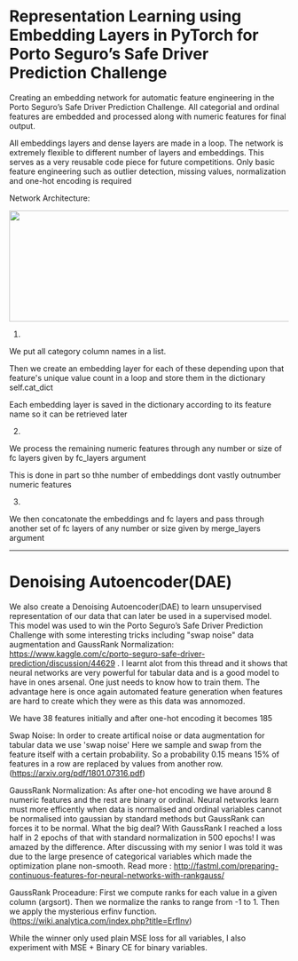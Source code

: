 # Representation Learning using Embedding Layers in PyTorch for Porto Seguro’s Safe Driver Prediction Challenge

Creating an embedding network for automatic feature engineering in the Porto Seguro’s Safe Driver Prediction Challenge.
All categorial and ordinal features are embedded and processed along with numeric features for final output.

All embeddings layers and dense layers are made in a loop. The network is extremely flexible to different number of layers and embeddings. This serves as a very reusable code piece for future competitions. Only basic feature engineering such as outlier detection, missing values, normalization and one-hot encoding is required

Network Architecture:

<img src="https://camo.githubusercontent.com/f8ef85636f11960c7b85d465a9844695480ff37f/68747470733a2f2f6769746875622e636f6d2f7869616f7a686f7577616e672f6b6167676c652d706f72746f2d73656775726f2f7261772f383364373934663664636536333234366165663637323039626635393662646165353466656132322f4a7570797465725f6e6e6d6f64656c2f4a7570797465725f696d6167652f4e4e5f6c617965722e706e67" width="700" height="200">


1)

We put all category column names in a list.

Then we create an embedding layer for each of these depending upon that feature's unique value count in a loop and store them in the dictionary self.cat_dict

Each embedding layer is saved in the dictionary according to its feature name so it can be retrieved later

2)

We process the remaining numeric features through any number or size of fc layers given by fc_layers argument

This is done in part so thhe number of embeddings dont vastly outnumber numeric features

3)

We then concatonate the embeddings and fc layers and pass through another set of fc layers of any number or size given by merge_layers argument


-----
# Denoising Autoencoder(DAE)

We also create a Denoising Autoencoder(DAE) to learn unsupervised representation of our data that can later be used in a supervised model. This model was used to win the Porto Seguro’s Safe Driver Prediction Challenge with some interesting tricks including "swap noise" data augmentation and GaussRank Normalization: https://www.kaggle.com/c/porto-seguro-safe-driver-prediction/discussion/44629 . I learnt alot from this thread and it shows that neural networks are very powerful for tabular data and is a good model to have in ones arsenal. One just needs to know how to train them. The advantage here is once again automated feature generation when features are hard to create which they were as this data was annomozed. 

We have 38 features initially and after one-hot encoding it becomes 185 

Swap Noise: In order to create artifical noise or data augmentation for tabular data we use 'swap noise' Here we sample and swap from the feature itself with a certain probability. So a probability 0.15 means 15% of features in a row are replaced by values from another row. (https://arxiv.org/pdf/1801.07316.pdf)
 
GaussRank Normalization: As after one-hot encoding we have around 8 numeric features and the rest are binary or ordinal. Neural networks learn must more efficently when data is normalised and ordinal variables cannot be normalised into gaussian by standard methods but GaussRank can forces it to be normal. What the big deal? With GaussRank I reached a loss half in 2 epochs of that with standard normalization in 500 epochs! I was amazed by the difference. After discussing with my senior I was told it was due to the large presence of categorical variables which made the optimization plane non-smooth. 
Read more : http://fastml.com/preparing-continuous-features-for-neural-networks-with-rankgauss/

GaussRank Proceadure:
First we compute ranks for each value in a given column (argsort). 
Then we normalize the ranks to range from -1 to 1. 
Then we apply the mysterious erfinv function. (https://wiki.analytica.com/index.php?title=ErfInv)

While the winner only used plain MSE loss for all variables, I also experiment with MSE + Binary CE for binary variables. 
